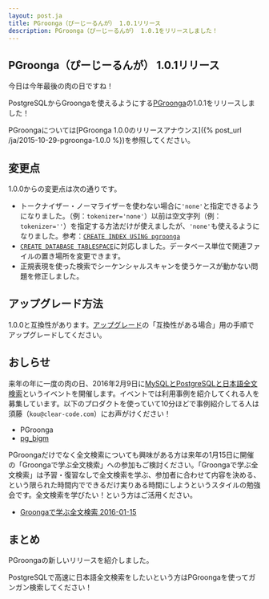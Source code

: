 ```yaml
---
layout: post.ja
title: PGroonga（ぴーじーるんが） 1.0.1リリース
description: PGroonga（ぴーじーるんが） 1.0.1をリリースしました！
---
```


## PGroonga（ぴーじーるんが） 1.0.1リリース

今日は今年最後の肉の日ですね！

PostgreSQLからGroongaを使えるようにする[PGroonga](http://pgroonga.github.io/ja/)の1.0.1をリリースしました！

PGroongaについては[PGroonga 1.0.0のリリースアナウンス]({% post_url /ja/2015-10-29-pgroonga-1.0.0 %})を参照してください。

## 変更点

1.0.0からの変更点は次の通りです。

  * トークナイザー・ノーマライザーを使わない場合に`'none'`と指定できるようになりました。（例：`tokenizer='none'`）以前は空文字列（例：`tokenizer=''`）を指定する方法だけが使えましたが、`'none'`も使えるようになりました。参考：[`CREATE INDEX USING pgroonga`](http://pgroonga.github.io/ja/reference/create-index-using-pgroonga.html)
  * [`CREATE DATABASE TABLESPACE`](https://www.postgresql.jp/document/9.4/html/sql-createdatabase.html)に対応しました。データベース単位で関連ファイルの置き場所を変更できます。
  * 正規表現を使った検索でシーケンシャルスキャンを使うケースが動かない問題を修正しました。

## アップグレード方法

1.0.0と互換性があります。[アップグレード](http://pgroonga.github.io/ja/upgrade/)の「互換性がある場合」用の手順でアップグレードしてください。

## おしらせ

来年の年に一度の肉の日、2016年2月9日に[MySQLとPostgreSQLと日本語全文検索](https://groonga.doorkeeper.jp/events/35295)というイベントを開催します。イベントでは利用事例を紹介してくれる人を募集しています。以下のプロダクトを使っていて10分ほどで事例紹介してる人は須藤（`kou@clear-code.com`）にお声がけください！

  * PGroonga
  * [pg\_bigm](http://pgbigm.osdn.jp/)

PGroongaだけでなく全文検索についても興味がある方は来年の1月15日に開催の「Groongaで学ぶ全文検索」への参加もご検討ください。「Groongaで学ぶ全文検索」は予習・復習なしで全文検索を学ぶ、参加者に合わせて内容を決める、という限られた時間内でできるだけ実りある時間にしようというスタイルの勉強会です。全文検索を学びたい！という方はご活用ください。

  * [Groongaで学ぶ全文検索 2016-01-15](https://groonga.doorkeeper.jp/events/36432)

## まとめ

PGroongaの新しいリリースを紹介しました。

PostgreSQLで高速に日本語全文検索をしたいという方はPGroongaを使ってガンガン検索してください！
